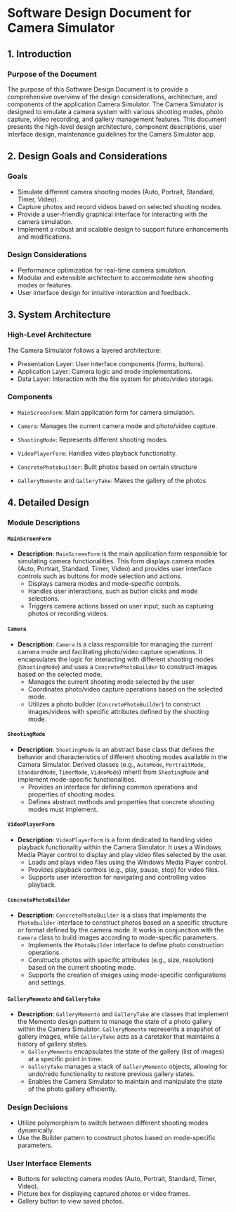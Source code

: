 # Software Design Document for Camera Simulator

## 1. Introduction
### Purpose of the Document
The purpose of this Software Design Document is to provide a comprehensive overview of the design considerations, architecture, and components of the application Camera Simulator. The Camera Simulator is designed to emulate a camera system with various shooting modes, photo capture, video recording, and gallery management features. 
This document presents the high-level design architecture, component descriptions, user interface design, maintenance guidelines for the Camera Simulator app. 

## 2. Design Goals and Considerations
### Goals
- Simulate different camera shooting modes (Auto, Portrait, Standard, Timer, Video).
- Capture photos and record videos based on selected shooting modes.
- Provide a user-friendly graphical interface for interacting with the camera simulation.
- Implement a robust and scalable design to support future enhancements and modifications.

### Design Considerations
- Performance optimization for real-time camera simulation.
- Modular and extensible architecture to accommodate new shooting modes or features.
- User interface design for intuitive interaction and feedback.

## 3. System Architecture
### High-Level Architecture
The Camera Simulator follows a layered architecture:
- Presentation Layer: User interface components (forms, buttons).
- Application Layer: Camera logic and mode implementations.
- Data Layer: Interaction with the file system for photo/video storage.

### Components 
- `MainScreenForm`: Main application form for camera simulation.

- `Camera`: Manages the current camera mode and photo/video capture.

- `ShootingMode`: Represents different shooting modes.

- `VideoPlayerForm`: Handles video playback functionality.

- `ConcretePhotobuilder`:  Built photos based on certain structure 

- `GalleryMomento` and `GalleryTake`:   Makes the gallery of the photos 

  

## 4. Detailed Design
### Module Descriptions

#### `MainScreenForm`

- **Description**:
  `MainScreenForm` is the main application form responsible for simulating camera functionalities. This form displays camera modes (Auto, Portrait, Standard, Timer, Video) and provides user interface controls such as buttons for mode selection and actions.
  - Displays camera modes and mode-specific controls.
  - Handles user interactions, such as button clicks and mode selections.
  - Triggers camera actions based on user input, such as capturing photos or recording videos.

#### `Camera`

- **Description**:
  `Camera` is a class responsible for managing the current camera mode and facilitating photo/video capture operations. It encapsulates the logic for interacting with different shooting modes (`ShootingMode`) and uses a `ConcretePhotoBuilder` to construct images based on the selected mode.
  - Manages the current shooting mode selected by the user.
  - Coordinates photo/video capture operations based on the selected mode.
  - Utilizes a photo builder (`ConcretePhotoBuilder`) to construct images/videos with specific attributes defined by the shooting mode.

#### `ShootingMode`

- **Description**:
  `ShootingMode` is an abstract base class that defines the behavior and characteristics of different shooting modes available in the Camera Simulator. Derived classes (e.g., `AutoMode`, `PortraitMode`, `StandardMode`, `TimerMode`, `VideoMode`) inherit from `ShootingMode` and implement mode-specific functionalities.
  - Provides an interface for defining common operations and properties of shooting modes.
  - Defines abstract methods and properties that concrete shooting modes must implement.

#### `VideoPlayerForm`

- **Description**:
  `VideoPlayerForm` is a form dedicated to handling video playback functionality within the Camera Simulator. It uses a Windows Media Player control to display and play video files selected by the user.
  - Loads and plays video files using the Windows Media Player control.
  - Provides playback controls (e.g., play, pause, stop) for video files.
  - Supports user interaction for navigating and controlling video playback.

#### `ConcretePhotoBuilder`

- **Description**:
  `ConcretePhotoBuilder` is a class that implements the `PhotoBuilder` interface to construct photos based on a specific structure or format defined by the camera mode. It works in conjunction with the `Camera` class to build images according to mode-specific parameters.
  - Implements the `PhotoBuilder` interface to define photo construction operations.
  - Constructs photos with specific attributes (e.g., size, resolution) based on the current shooting mode.
  - Supports the creation of images using mode-specific configurations and settings.

#### `GalleryMemento` and `GalleryTake`

- **Description**:
  `GalleryMemento` and `GalleryTake` are classes that implement the Memento design pattern to manage the state of a photo gallery within the Camera Simulator. `GalleryMemento` represents a snapshot of gallery images, while `GalleryTake` acts as a caretaker that maintains a history of gallery states.
  - `GalleryMemento` encapsulates the state of the gallery (list of images) at a specific point in time.
  - `GalleryTake` manages a stack of `GalleryMemento` objects, allowing for undo/redo functionality to restore previous gallery states.
  - Enables the Camera Simulator to maintain and manipulate the state of the photo gallery efficiently.

### Design Decisions
- Utilize polymorphism to switch between different shooting modes dynamically.
- Use the Builder pattern to construct photos based on mode-specific parameters.

### User Interface Elements
- Buttons for selecting camera modes (Auto, Portrait, Standard, Timer, Video).
- Picture box for displaying captured photos or video frames.
- Gallery button to view saved photos.

